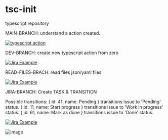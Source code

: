 # tsc-init
typescript repository

MAIN-BRANCH: understand a action created.

[![typescript action](https://github.com/rodrigociro/tsc-init/actions/workflows/main.yml/badge.svg)](https://github.com/rodrigociro/tsc-init/actions/workflows/main.yml)

DEV-BRANCH: create new typescript action from zero

[![Jira Example](https://github.com/rodrigociro/tsc-init/actions/workflows/main.yml/badge.svg)](https://github.com/rodrigociro/tsc-init/actions/workflows/main.yml)

READ-FILES-BRACH: read files json/yaml files

[![Jira Example](https://github.com/rodrigociro/tsc-init/actions/workflows/main.yml/badge.svg)](https://github.com/rodrigociro/tsc-init/actions/workflows/main.yml)

JIRA-BRANCH: Create TASK & TRANSITION

Possible transitions:
{ id: 41, name: Pending } transitions issue to 'Pending' status.
{ id: 11, name: Start progress } transitions issue to 'Work in progress' status.
{ id: 61, name: Mark as done } transitions issue to 'Done' status.

[![Jira Example](https://github.com/rodrigociro/tsc-init/actions/workflows/main.yml/badge.svg)](https://github.com/rodrigociro/tsc-init/actions/workflows/main.yml)


![image](https://github.com/rodrigociro/tsc-init/assets/23638418/5437825f-0dd7-477f-9cff-d2a450cd23ed)




